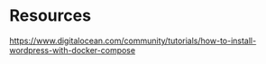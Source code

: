 # Resources

<https://www.digitalocean.com/community/tutorials/how-to-install-wordpress-with-docker-compose>